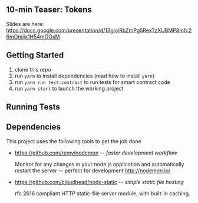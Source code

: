 ## 10-min Teaser: Tokens

Slides are here:
https://docs.google.com/presentation/d/13gjojRbZmPg5RexTzXUBMP8mfc26mOmijx1H54mOOxM

## Getting Started

1. clone this repo
2. run `yarn` to install dependencies (read how to install `yarn`)
3. run `yarn run test:contract` to run tests for smart contract code
4. run `yarn start` to launch the working project

## Running Tests



## Dependencies

This project uses the following tools to get the job done

- https://github.com/remy/nodemon -- *faster development workflow*

  Monitor for any changes in your node.js application and automatically restart the server -- perfect for development http://nodemon.io/


- https://github.com/cloudhead/node-static -- *simple static file hosting*

  rfc 2616 compliant HTTP static-file server module, with built-in caching.
